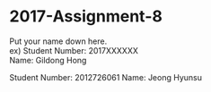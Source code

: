 # 2017-Assignment-8

Put your name down here.  
ex) Student Number: 2017XXXXXX  
Name: Gildong Hong

Student Number: 2012726061
Name: Jeong Hyunsu
